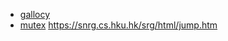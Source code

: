 - [gallocy](https://github.com/sholsapp/gallocy)
- [mutex](https://www.kernel.org/doc/Documentation/locking/mutex-design.txt)
https://snrg.cs.hku.hk/srg/html/jump.htm